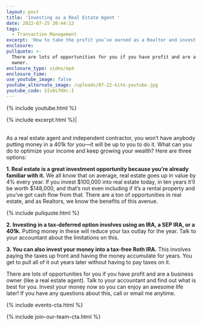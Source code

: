 ```yaml
---
layout: post
title: 'Investing as a Real Estate Agent '
date: 2022-07-25 20:44:13
tags:
  - Transaction Management
excerpt: 'How to take the profit you’ve earned as a Realtor and invest it. '
enclosure:
pullquote: >-
  There are lots of opportunities for you if you have profit and are a business
  owner. 
enclosure_type: video/mp4
enclosure_time:
use_youtube_image: false
youtube_alternate_image: /uploads/07-22-kite-youtube.jpg
youtube_code: SIv8s7HXc-I
---
```

{% include youtube.html %}

{% include excerpt.html %}\|<br><br>

As a real estate agent and independent contractor, you won’t have anybody putting money in a 401k for you—it will be up to you to do it. What can you do to optimize your income and keep growing your wealth? Here are three options:

**1\. Real estate is a great investment opportunity because you’re already familiar with it.** We all know that on average, real estate goes up in value by 4% every year. If you invest $100,000 into real estate today, in ten years it’ll be worth $148,000, and that’s not even including if it’s a rental property and you’ve got cash flow from that. There are a ton of opportunities in real estate, and as Realtors, we know the benefits of this avenue.

{% include pullquote.html %}

**2\. Investing in a tax-deferred option involves using an IRA, a SEP IRA, or a 401k.** Putting money in these will reduce your tax outlay for the year. Talk to your accountant about the limitations on this.

**3\. You can also invest your money into a tax-free Roth IRA.** This involves paying the taxes up front and having the money accumulate for years. You get to pull all of it out years later without having to pay taxes on it.

There are lots of opportunities for you if you have profit and are a business owner (like a real estate agent). Talk to your accountant and find out what is best for you. Invest your money now so you can enjoy an awesome life later\! If you have any questions about this, call or email me anytime.

{% include events-cta.html %}

{% include join-our-team-cta.html %}
